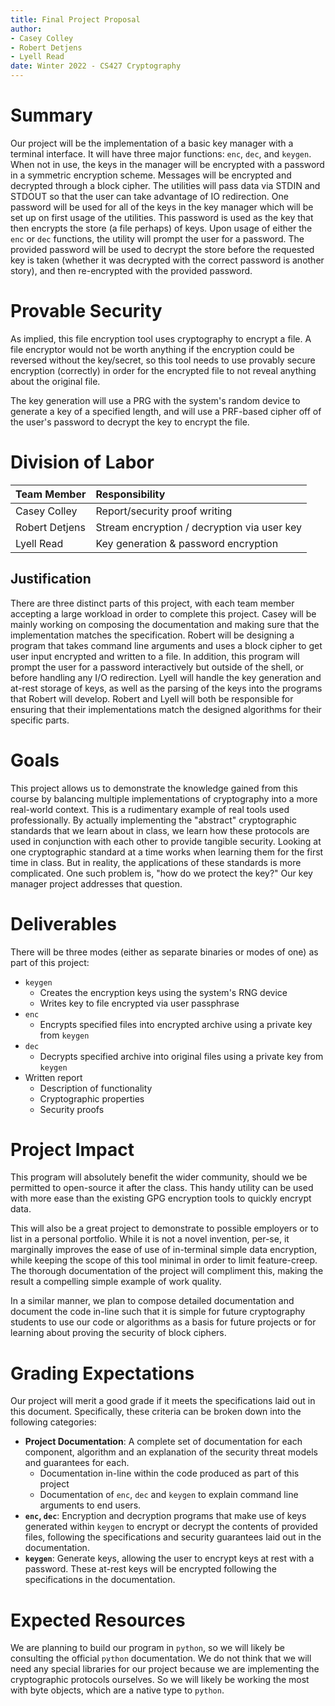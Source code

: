 ```yaml
---
title: Final Project Proposal
author:
- Casey Colley
- Robert Detjens
- Lyell Read
date: Winter 2022 - CS427 Cryptography
---
```


# Summary

Our project will be the implementation of a basic key manager with a terminal interface. It will have three major functions: `enc`, `dec`, and `keygen`. When not in use, the keys in the manager will be encrypted with a password in a symmetric encryption scheme. Messages will be encrypted and decrypted through a block cipher. The utilities will pass data via STDIN and STDOUT so that the user can take advantage of IO redirection. One password will be used for all of the keys in the key manager which will be set up on first usage of the utilities. This password is used as the key that then encrypts the store (a file perhaps) of keys. Upon usage of either the `enc` or `dec` functions, the utility will prompt the user for a password. The provided password will be used to decrypt the store before the requested key is taken (whether it was decrypted with the correct password is another story), and then re-encrypted with the provided password.

# Provable Security

As implied, this file encryption tool uses cryptography to encrypt a file. A file encryptor would not be worth anything if the encryption could be reversed without the key/secret, so this tool needs to use provably secure encryption (correctly) in order for the encrypted file to not reveal anything about the original file.

The key generation will use a PRG with the system's random device to generate a key of a specified length, and will use a PRF-based cipher off of the user's password to decrypt the key to encrypt the file.

# Division of Labor

| Team Member    | Responsibility                              |
|:---------------|:--------------------------------------------|
| Casey Colley   | Report/security proof writing               |
| Robert Detjens | Stream encryption / decryption via user key |
| Lyell Read     | Key generation & password encryption        |

## Justification

There are three distinct parts of this project, with each team member accepting a large workload in order to complete this project. Casey will be mainly working on composing the documentation and making sure that the implementation matches the specification. Robert will be designing a program that takes command line arguments and uses a block cipher to get user input encrypted and written to a file. In addition, this program will prompt the user for a password interactively but outside of the shell, or before handling any I/O redirection. Lyell will handle the key generation and at-rest storage of keys, as well as the parsing of the keys into the programs that Robert will develop. Robert and Lyell will both be responsible for ensuring that their implementations match the designed algorithms for their specific parts. 

# Goals

This project allows us to demonstrate the knowledge gained from this course by balancing multiple implementations of cryptography into a more real-world context. This is a rudimentary example of real tools used professionally. By actually implementing the "abstract" cryptographic standards that we learn about in class, we learn how these protocols are used in conjunction with each other to provide tangible security. Looking at one cryptographic standard at a time works when learning them for the first time in class. But in reality, the applications of these standards is more complicated. One such problem is, "how do we protect the key?" Our key manager project addresses that question.

# Deliverables

There will be three modes (either as separate binaries or modes of one) as part of this project:

- `keygen`
  - Creates the encryption keys using the system's RNG device
  - Writes key to file encrypted via user passphrase
- `enc`
  - Encrypts specified files into encrypted archive using a private key from `keygen`
- `dec`
  - Decrypts specified archive into original files using a private key from `keygen`
- Written report
    - Description of functionality
    - Cryptographic properties
    - Security proofs

# Project Impact

This program will absolutely benefit the wider community, should we be permitted to open-source it after the class. This handy utility can be used with more ease than the existing GPG encryption tools to quickly encrypt data.

This will also be a great project to demonstrate to possible employers or to list in a personal portfolio. While it is not a novel invention, per-se, it marginally improves the ease of use of in-terminal simple data encryption, while keeping the scope of this tool minimal in order to limit feature-creep. The thorough documentation of the project will compliment this, making the result a compelling simple example of work quality. 

In a similar manner, we plan to compose detailed documentation and document the code in-line such that it is simple for future cryptography students to use our code or algorithms as a basis for future projects or for learning about proving the security of block ciphers.

# Grading Expectations

Our project will merit a good grade if it meets the specifications laid out in this document. Specifically, these criteria can be broken down into the following categories:

- **Project Documentation**: A complete set of documentation for each component, algorithm and an explanation of the security threat models and guarantees for each. 
  - Documentation in-line within the code produced as part of this project
  - Documentation of `enc`, `dec` and `keygen` to explain command line arguments to end users.
- **`enc`, `dec`**: Encryption and decryption programs that make use of keys generated within `keygen` to encrypt or decrypt the contents of provided files, following the specifications and security guarantees laid out in the documentation.
- **`keygen`**: Generate keys, allowing the user to encrypt keys at rest with a password. These at-rest keys will be encrypted following the specifications in the documentation.

# Expected Resources

We are planning to build our program in `python`, so we will likely be consulting the official `python` documentation. We do not think that we will need any special libraries for our project because we are implementing the cryptographic protocols ourselves. So we will likely be working the most with byte objects, which are a native type to `python`.
